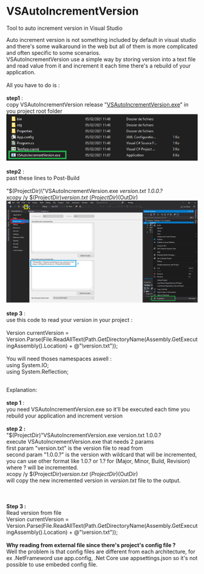 # VSAutoIncrementVersion

Tool to auto increment version in Visual Studio

Auto increment version is not something included by default in visual studio and there's some walkaround in the web but all of them is more complicated and often specific to some scenarios.</br>
VSAutoIncrementVersion use a simple way by storing version into a text file and read value from it and increment it each time there's a rebuild of your application.
</br></br>
All you have to do is :
</br></br>
**step1** :</br>
copy VSAutoIncrementVersion release "[VSAutoIncrementVersion.exe](https://github.com/melharfi/VSAutoIncrementVersion/releases/latest)" in you project root folder
![alt text](https://github.com/melharfi/VSAutoIncrementVersion/blob/master/VSAutoIncrementVersion/vsaiv-1.png)
</br></br>
**step2** :</br>
past these lines to Post-Build
</br></br>
"$(ProjectDir)\\"VSAutoIncrementVersion.exe *version.txt* *1.0.0.?*</br>
xcopy /y $(ProjectDir)*version.txt*  $(ProjectDir)$(OutDir)</br>
![alt text](https://github.com/melharfi/VSAutoIncrementVersion/blob/master/VSAutoIncrementVersion/vsaiv-2.png)
</br></br>
**step 3** :</br>
use this code to read your version in your project :
</br></br>
Version currentVersion = Version.Parse(File.ReadAllText(Path.GetDirectoryName(Assembly.GetExecutingAssembly().Location) + @"\version.txt"));
</br></br>
You will need thoses namespaces aswell :</br>
using System.IO;</br>
using System.Reflection;</br></br>

Explanation:
</br></br>
**step 1** :</br>
you need VSAutoIncrementVersion.exe so it'll be executed each time you rebuild your application and increment version
</br></br>
**step 2 :**</br>
"$(ProjectDir)\"VSAutoIncrementVersion.exe version.txt 1.0.0.?</br>
execute VSAutoIncrementVersion.exe that needs 2 params</br>
first param "version.txt" is the version file to read from</br>
second param "1.0.0.?" is the version with wildcard that will be incremented, you can use other format like 1.0.? or 1.? for (Major, Minor, Build, Revision) where ? will be incremented.</br>
xcopy /y $(ProjectDir)*version.txt*  $(ProjectDir)$(OutDir)</br>
will copy the new incremented version in *version.txt* file to the output.</br>
</br>
</br></br>
**Step 3 :**</br>
Read version from file</br>
Version currentVersion = Version.Parse(File.ReadAllText(Path.GetDirectoryName(Assembly.GetExecutingAssembly().Location) + @"\version.txt"));
</br></br>
**Why reading from external file since there's project's config file ?**</br>
Well the problem is that config files are different from each architecture, for ex .NetFrameword use app.config, .Net Core use appsettings.json so it's not possible to use embeded config file.
